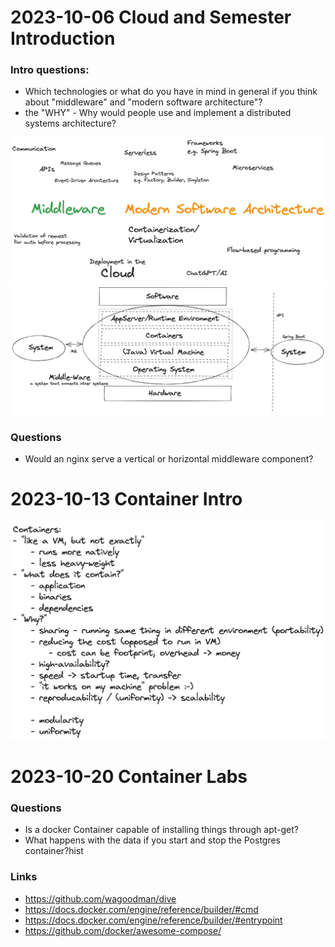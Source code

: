 # 2023-10-06 Cloud and Semester Introduction

### Intro questions:

* Which technologies or what do you have in mind in general if you think about "middleware" and "modern software architecture"?
* the "WHY" - Why would people use and implement a distributed systems architecture?

![Brainstorm topics](pics/Intro_Overview.png)
![Brainstorm topics](https://github.com/maeddes/hft-2021-winter/raw/main/images/middleware_sketch.png)

### Questions

- Would an nginx serve a vertical or horizontal middleware component?

# 2023-10-13 Container Intro

![Intro Container](pics/Container_Intro.png)

# 2023-10-20 Container Labs

### Questions

- Is a docker Container capable of installing things through apt-get?
- What happens with the data if you start and stop the Postgres container?hist

### Links

- https://github.com/wagoodman/dive
- https://docs.docker.com/engine/reference/builder/#cmd
- https://docs.docker.com/engine/reference/builder/#entrypoint
- https://github.com/docker/awesome-compose/

  
